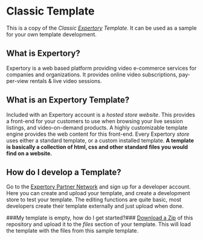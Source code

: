 Classic Template
================
This is a copy of the *Classic [Expertory](http://www.expertory.com) Template*. It can be used as a sample for your own template development.

## What is Expertory? ##
Expertory is a web based platform providing video e-commerce services for companies and organizations. It provides online video subscriptions, pay-per-view rentals & live video sessions. 

## What is an Expertory Template? ##
Included with an Expertory account is a *hosted store website*. This provides a front-end for your customers to use when browsing your live session listings, and video-on-demand products. A highly customizable template engine provides the web content for this front-end. Every Expertory *store* uses either a standard template, or a custom installed template. **A template is basically a collection of html, css and other standard files you would find on a website.**

## How do I develop a Template? ##
Go to the [Expertory Partner Network](http://partners.expertory.com/signup) and sign up for a developer account. Here you can create and upload your template, and create a development store to test your template. The editing functions are quite basic, most developers create their template externally and just upload when done.

###My template is empty, how do I get started?###
[Download a Zip](https://github.com/expertory/classic-template/archive/master.zip) of this repository and upload it to the *files* section of your template. This will load the template with the files from this sample template.

